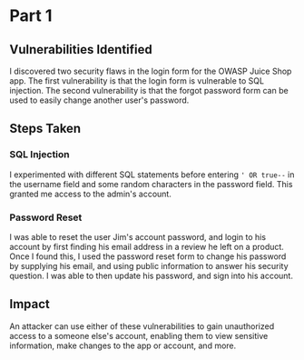 # Part 1
## Vulnerabilities Identified
I discovered two security flaws in the login form for the OWASP Juice Shop app. The first vulnerability is that the login form is vulnerable to SQL injection. The second vulnerability is that the forgot password form can be used to easily change another user's password.
## Steps Taken
### SQL Injection
I experimented with different SQL statements before entering `' OR true--` in the username field and some random characters in the password field. This granted me access to the admin's account.
### Password Reset
I was able to reset the user Jim's account password, and login to his account by first finding his email address in a review he left on a product. Once I found this, I used the password reset form to change his password by supplying his email, and using public information to answer his security question. I was able to then update his password, and sign into his account.
## Impact
An attacker can use either of these vulnerabilities to gain unauthorized access to a someone else's account, enabling them to view sensitive information, make changes to the app or account, and more.